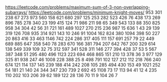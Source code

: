 https://leetcode.com/problems/maximum-sum-of-3-non-overlapping-subarrays/
https://leetcode.com/problems/minimum-knight-moves/
953
301
238
67
273
973
560
158
621
680
297
125
253
282
523
426
76
438
173
269
896
785
278
340
23
199
415
124
71
986
211
98
65
349
543
133
88
350
825
958
34
304
42
56
31
721
161
489
1027
270
215
236
987
15
636
1
43
29
139
319
126
708
935
314
921
143
10
246
91
1004
162
824
380
1094
398
50
227
20
863
416
33
463
1146
742
224
286
317
405
111
157
691
257
79
22
449
689
885
647
358
540
78
283
670
166
381
794
207
642
767
200
329
614
138
549
339
109
32
75
312
597
341
528
311
146
277
394
428
37
53
5
567
387
348
51
295
480
496
1123
223
694
468
865
151
210
13
378
36
3
977
129
325
81
938
247
46
1008
228
388
25
8
498
791
102
127
212
112
218
766
240
674
121
114
137
145
239
188
414
242
208
105
285
494
430
153
49
1021
252
54
181
21
140
24
344
347
230
739
2
692
45
1108
73
17
113
94
41
12
4
235
110
202
103
206
39
62
189
122
28
136
70
11
9
104
26
7